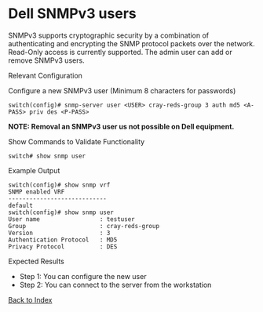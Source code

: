 # Dell SNMPv3 users 

SNMPv3 supports cryptographic security by a combination of authenticating and encrypting the SNMP protocol packets over the network. Read-Only access is currently supported. The admin user can add or remove SNMPv3 users. 

Relevant Configuration 

Configure a new SNMPv3 user (Minimum 8 characters for passwords) 

```
switch(config)# snmp-server user <USER> cray-reds-group 3 auth md5 <A-PASS> priv des <P-PASS>
```

**NOTE: Removal an SNMPv3 user us not possible on Dell equipment.**

Show Commands to Validate Functionality 

```
switch# show snmp user
```

Example Output 

```
switch(config)# show snmp vrf
SNMP enabled VRF
----------------------------
default
switch(config)# show snmp user
User name                 : testuser
Group                     : cray-reds-group
Version                   : 3 
Authentication Protocol   : MD5 
Privacy Protocol          : DES
```

Expected Results 

* Step 1: You can configure the new user
* Step 2: You can connect to the server from the workstation  


[Back to Index](../index.md)


